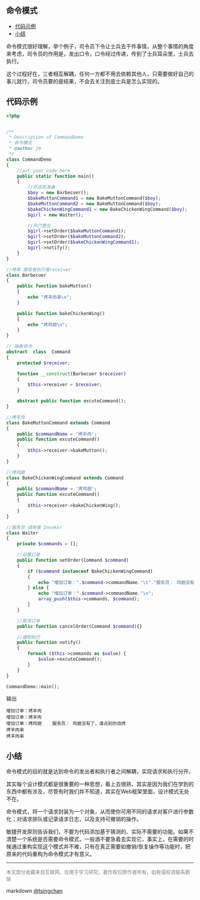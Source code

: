 命令模式
----
<!-- TOC -->

- [代码示例](#代码示例)
- [小结](#小结)

<!-- /TOC -->

命令模式很好理解，举个例子，司令员下令让士兵去干件事情，从整个事情的角度来考虑，司令员的作用是，发出口令，口令经过传递，传到了士兵耳朵里，士兵去执行。

这个过程好在，三者相互解耦，任何一方都不用去依赖其他人，只需要做好自己的事儿就行，司令员要的是结果，不会去关注到底士兵是怎么实现的。

## 代码示例

```php
<?php


/**
 * Description of CommandDemo
 * 命令模式
 * @author jm
 */
class CommandDemo
{
    //put your code here
    public static function main()
    {
        //开店前准备
        $boy = new Barbecuer();
        $bakeMuttonCommand1 = new BakeMuttonCommand($boy);
        $bakeMuttonCommand2 = new BakeMuttonCommand($boy);
        $bakeChickenWingCommand1 = new BakeChickenWingCommand($boy);
        $girl = new Waiter();

        //开门营业
        $girl->setOrder($bakeMuttonCommand1);
        $girl->setOrder($bakeMuttonCommand2);
        $girl->setOrder($bakeChickenWingCommand1);
        $girl->notify();
    }
}

//烤串 接收者执行者receiver
class Barbecuer
{
    public function bakeMutton()
    {
        echo "烤羊肉串\n";
    }

    public function bakeChickenWing()
    {
        echo "烤鸡翅\n";
    }
}

// 抽象命令
abstract  class  Command
{
    protected $receiver;

    function __construct(Barbecuer $receiver)
    {
        $this->receiver = $receiver;
    }

    abstract public function excuteCommand();
}

//烤羊肉
class BakeMuttonCommand extends Command
{
    public $commandName = '烤羊肉';
    public function excuteCommand()
    {
        $this->receiver->bakeMutton();
    }
}

//烤鸡翅
class BakeChickenWingCommand extends Command
{
    public $commandName = '烤鸡翅';
    public function excuteCommand()
    {
        $this->receiver->bakeChickenWing();
    }
}

//服务员 调用者 Invoker
class Waiter
{
    private $commands = [];

    //设置订单
    public function setOrder(Command $command)
    {
        if ($command instanceof BakeChickenWingCommand)
        {
            echo "增加订单：".$command->commandName."\t"."服务员： 鸡翅没有了，请点别的烧烤\n";
        } else {
            echo "增加订单：".$command->commandName."\n";
            array_push($this->commands, $command);
        }
    }

    //取消订单
    public function cancelOrder(Command $command){}

    //通知执行
    public function notify()
    {
        foreach ($this->commands as $value) {
            $value->excuteCommand();
        }
    }
}

CommandDemo::main();
```
输出
```
增加订单：烤羊肉
增加订单：烤羊肉
增加订单：烤鸡翅	服务员： 鸡翅没有了，请点别的烧烤
烤羊肉串
烤羊肉串
```

## 小结

命令模式的目的就是达到命令的发出者和执行者之间解耦，实现请求和执行分开。

其实每个设计模式都是很重要的一种思想，看上去很熟，其实是因为我们在学到的东西中都有涉及，尽管有时我们并不知道，其实在Web框架里面，设计模式无处不在。

命令模式，将一个请求封装为一个对象，从而使你可用不同的请求对客户进行参数化；对请求排队或记录请求日志，以及支持可撤销的操作。

敏捷开发原则告诉我们，不要为代码添加基于猜测的、实际不需要的功能。如果不清楚一个系统是否需要命令模式，一般酒不要急着去实现它，事实上，在需要的时候通过重构实现这个模式并不难，只有在真正需要如撤销/恢复操作等功能时，把原来的代码重构为命令模式才有意义。

----
<font size=2 color='grey'>本文部分收藏来自互联网，仅用于学习研究，著作权归原作者所有，如有侵权请联系删除</font>

markdown [@tsingchan](https://github.com/tsingchan) 